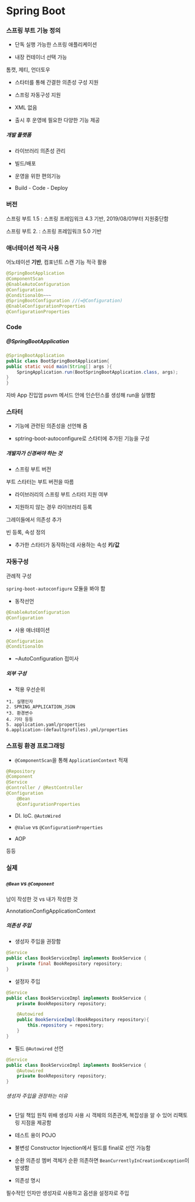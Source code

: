 # Spring Boot
[](https://tacademy.skplanet.com/live/player/onlineLectureDetail.action?seq=145)

### 스프링 부트 기능 정의

* 단독 실행 가능한 스프링 애플리케이션

* 내장 컨테이너 선택 가능

톰캣, 제티, 언더토우

* 스타터를 통해 간결한 의존성 구성 지원

* 스프링 자동구성 지원

* XML 없음

* 출시 후 운영에 필요한 다양한 기능 제공

##### 개발 플랫폼

* 라이브러리 의존성 관리

* 빌드/배포

* 운영을 위한 편의기능

* Build - Code - Deploy

### 버전

스프링 부트 1.5 : 스프링 프레임워크 4.3 기반, 2019/08/01부터 지원중단함

스프링 부트 2. : 스프링 프레임워크 5.0 기반

### 애너테이션 적극 사용

어노테이션 **기반**, 컴포넌트 스캔 기능 적극 활용

```java
@SpringBootApplication
@ComponentScan
@EnableAutoConfiguration
@Configuration
@ConditionalOn~~~
@SpringBootConfiguration //(=@Configuration)
@EnableConfigurationProperties
@ConfigurationProperties
```

### Code

##### @SpringBootApplication

```java
@SpringBootApplication
public class BootSpringBootApplication{
public static void main(String[] args ){
    SpringApplication.run(BootSpringBootApplication.class, args);
}
}
```

자바 App 진입엄 psvm 메서드 안에 인슨턴스를 생성해 run을 실행함

### 스타터

* 기능에 관련된 의존성을 선언해 줌

* sptring-boot-autoconfigure로 스타터에 추가된 기능을 구성

##### 개발자가 신경써야 하는 것

* 스프링 부트 버전

부트 스타터는 부트 버전을 따름

* 라이브러리의 스프링 부트 스타터 지원 여부

* 지원하지 않는 경우 라이브러리 등록

그레이들에서 의존성 추가

빈 등록, 속성 정의

* 추가한 스타터가 동작하는데 사용하는 속성 **키/값**

### 자동구성

[](http://bit.ly/2MCnqHV)

관례적 구성

`spring-boot-autoconfigure` 모듈을 봐야 함

* 동작선언

```java
@EnableAutoConfiguration
@Configuration
```

* 사용 애너테이션

```java
@Configuration
@ConditionalOn
```

* ~AutoConfiguration 접미사

##### 외부 구성

[](https://docs.spring.io/spring-boot/docs/current/refernce/html/boot-features-external-config.html)

* 적용 우선순위

```
*1. 실행인자
2. SPRING_APPLICATION_JSON
*3. 환경변수
4. 기타 등등
5. application.yaml/properties
6.application-(defaultprofiles).yml/properties

```

### 스프링 환경 프로그래밍

* `@ComponentScan`을 통해 `ApplicationContext` 적재

```java
@Repository
@Component
@Service
@Controller / @RestController
@Configuration
    @Bean
    @ConfigurationProperties
```

* DI. IoC. `@AutoWired`

* `@Value` vs `@ConfigurationProperties`

* AOP

등등

### 실제

##### 

##### `@Bean` vs `@Component`

남이 작성한 것 vs 내가 작성한 것

AnnotationConfigApplicationContext

##### 의존성 주입

* 생성자 주입을 권장함

```java
@Service
public class BookServiceImpl implements BookService {
    private final BookRepository repository;
}

```

* 설정자 주입


```java
@Service
public class BookServiceImpl implements BookService {
    private BookRepository repository;

    @Autowired
    public BookServiceImpl(BookRepository repository){
        this.repository = repository;
    }
}

```

* 필드 `@Autowired` 선언


```java
@Service
public class BookServiceImpl implements BookService {
    @Autowired
    private BookRepository repository;
}

```
###### 생성자 주입을 권장하는 이유

* 단일 책임 원칙 위배
생성자 사용 시 객체의 의존관계, 복잡성을 알 수 있어 리팩토링 지점을 제공함

* 테스트 용이
POJO

* 불변성
Constructor Injection에서 필드를 final로 선언 가능함

* 순환 의존성
멤버 객체가 순환 의존하면 `BeanCurrentlyInCreationException`이 발생함

* 의존성 명시

필수적인 인자만 생성자로 사용하고 옵션을 설정자로 주입